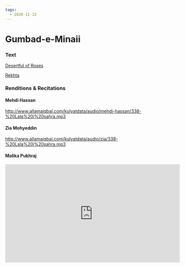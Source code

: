```yaml
---
tags:
  - 2020-11-13
---
```

# Gumbad-e-Minaii

### Text
[Desertful of Roses](http://www.columbia.edu/itc/mealac/pritchett/00urdu/iqbal/lalahesahra.html)

[Rekhta](https://www.rekhta.org/nazms/allama-iqbal-nazms-196?lang=ur)

### Renditions & Recitations

#### Mehdi Hassan

http://www.allamaiqbal.com/kulyatdata/audio/mehdi-hassan/338-%20Lala%20i%20sahra.mp3

#### Zia Mohyeddin

http://www.allamaiqbal.com/kulyatdata/audio/zia/338-%20Lala%20i%20sahra.mp3

#### Malika Pukhraj

<iframe width="560" height="315" src="https://www.youtube.com/embed/Uirlnsp2CkA&feature=youtu.be" title="YouTube video player" frameborder="0" allow="accelerometer; autoplay; clipboard-write; encrypted-media; gyroscope; picture-in-picture" allowfullscreen></iframe>

